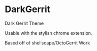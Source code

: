 # DarkGerrit
Dark Gerrit Theme

Usable with the stylish chrome extension.


Based off of shellscape/OctoGerrit Work
